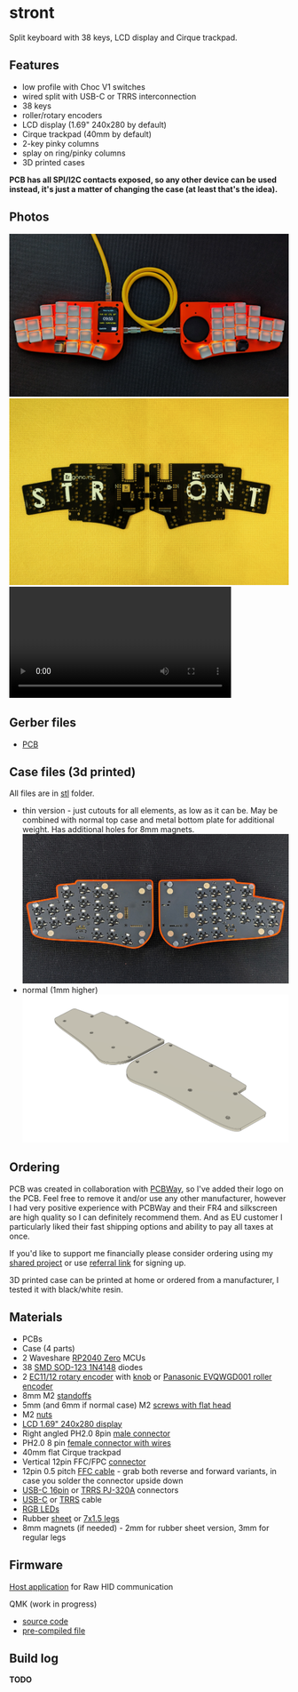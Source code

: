 # stront

Split keyboard with 38 keys, LCD display and Cirque trackpad.

## Features

- low profile with Choc V1 switches
- wired split with USB-C or TRRS interconnection
- 38 keys
- roller/rotary encoders
- LCD display (1.69" 240x280 by default)
- Cirque trackpad (40mm by default)
- 2-key pinky columns
- splay on ring/pinky columns
- 3D printed cases

**PCB has all SPI/I2C contacts exposed, so any other device can be used instead, it's just a matter of changing the case (at least that's the idea).**

## Photos

![](./images/top.jpg)
![](./images/pcb.jpg)
<video src="https://user-images.githubusercontent.com/910255/230727603-dd550fdb-f6c9-4c04-b770-03d1b5c3b9b1.mp4" height="200" controls />

## Gerber files

- [PCB](./gerbers/choc/pcb.zip)

## Case files (3d printed)

All files are in [stl](stl) folder.

- thin version - just cutouts for all elements, as low as it can be. May be combined with normal top case and metal bottom plate for additional weight. Has additional holes for 8mm magnets.
  ![](./images/bottom.jpg)
- normal (1mm higher)
  ![](./renders/bottom.png)

## Ordering

PCB was created in collaboration with [PCBWay](https://www.pcbway.com), so I've added their logo on the PCB. Feel free to remove it and/or use any other manufacturer, however I had very positive experience with PCBWay and their FR4 and silkscreen are high quality so I can definitely recommend them. And as EU customer I particularly liked their fast shipping options and ability to pay all taxes at once.

If you'd like to support me financially please consider ordering using my [shared project](https://www.pcbway.com/project/shareproject/Stront_low_profile_keyboard_85ec2664.html) or use [referral link](https://pcbway.com/g/3wpLAF) for signing up.

3D printed case can be printed at home or ordered from a manufacturer, I tested it with black/white resin.

## Materials

- PCBs
- Case (4 parts)
- 2 Waveshare [RP2040 Zero](https://www.aliexpress.com/item/3256804090654134.html) MCUs
- 38 [SMD SOD-123 1N4148](https://www.aliexpress.com/item/1005002882901030.html) diodes
- 2 [EC11/12 rotary encoder](https://www.aliexpress.com/item/33006686909.html) with [knob](https://www.aliexpress.com/item/1005003425428192.html) or [Panasonic EVQWGD001 roller encoder](https://www.aliexpress.com/item/32990950196.html)
- 8mm M2 [standoffs](https://www.aliexpress.com/item/4001271908929.html)
- 5mm (and 6mm if normal case) M2 [screws with flat head](https://www.aliexpress.com/item/4001248931159.html)
- M2 [nuts](https://www.aliexpress.com/item/1005001412230125.html)
- [LCD 1.69" 240x280 display](https://www.aliexpress.com/item/1005004922900927.html)
- Right angled PH2.0 8pin [male connector](https://www.aliexpress.com/item/1005003115054198.html)
- PH2.0 8 pin [female connector with wires](https://www.aliexpress.com/item/4000130210271.html)
- 40mm flat Cirque trackpad
- Vertical 12pin FFC/FPC [connector](https://www.aliexpress.com/item/10000000737049.html)
- 12pin 0.5 pitch [FFC cable](https://www.aliexpress.com/item/1005002468369055.html) - grab both reverse and forward variants, in case you solder the connector upside down
- [USB-C 16pin](https://www.aliexpress.com/item/1005003670899595.html) or [TRRS PJ-320A](https://www.aliexpress.com/item/4000661212458.html) connectors
- [USB-C](https://www.aliexpress.com/item/1005004649061153.html) or [TRRS](https://www.aliexpress.com/item/1005003676559658.html) cable
- [RGB LEDs](https://www.aliexpress.com/item/1005003636607308.html)
- Rubber [sheet](https://www.aliexpress.com/item/1005003938672544.html) or [7x1.5 legs](https://www.aliexpress.com/item/1005002995402961.html)
- 8mm magnets (if needed) - 2mm for rubber sheet version, 3mm for regular legs

## Firmware

[Host application](https://github.com/zzeneg/qmk-hid-host) for Raw HID communication

QMK (work in progress)

- [source code](https://github.com/zzeneg/qmk_firmware/tree/feature/stront/keyboards/stront)
- [pre-compiled file](./firmware/qmk/stront_zzeneg.uf2)

## Build log

**TODO**
